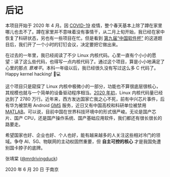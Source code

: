 # 后记

本项目开始于 2020 年 4 月。因 [COVID-19](https://en.wikipedia.org/wiki/Coronavirus_disease_2019) 疫情，整个春天基本上除了蹲在家里哪儿也去不了。蹲在家里并不意味着没有事情干，从二月上旬开始，我已经在家中恢复了科研状态，另也有一些项目在忙。但是看到 [第九届“中国软件杯”](http://www.cnsoftbei.com/) 的这道题目后，我们开了一个小时的钉钉会议，决定要把它做出来。

在过去的一年里，我已经阅读了不少 Linux 内核代码。心里一直有个小小的愿望：读了这么些代码，也得写一点内核代码了。通过这个项目，算是小小地满足了心里的那点 _意难平_。本科一年级以后，我已经很久没有写过这么多 C 代码了。Happy kernel hacking! 👨💻 

这个项目只是窥探了 Linux 内核中极微小的一部分，功能也不算很底层很核心，其规模也就与一个简单的设备驱动程序相当。[2020 年初](https://www.linux.com/news/linux-in-2020-27-8-million-lines-of-code-in-the-kernel-1-3-million-in-systemd/)，Linux 内核代码量已经达到了 2780 万行。近年来，西方发达国家亡我之心不死，前有中兴芯片事件，后有华为被禁用 Android [GMS](https://en.wikipedia.org/wiki/Google_mobile_services) 服务，近日又有中国高校和科研单位被禁用 [MATLAB](https://en.wikipedia.org/wiki/MATLAB)。可以说，目前中国在世界科技环境中的形式很严峻。无论是国产芯片、国产 CPU，还是国产操作系统、国产基础应用软件，我们都还有很长很长的路要走。

希望国家也好、企业也好、个人也好，能有越来越多的人关注这些相对冷门的领域。争夺 AI、5G、物联网的主动权固然重要，但 **自主可控的核心** 才是我国免遭别国卡脖子的底牌。



张靖棠 \([@mrdrivingduck](https://github.com/mrdrivingduck)\)

2020 年 6 月 20 日 于南京


